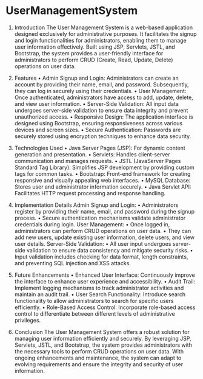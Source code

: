 # UserManagementSystem

1. Introduction
The User Management System is a web-based application designed exclusively for administrative purposes. It facilitates the signup and login functionalities for administrators, enabling them to manage user information effectively. Built using JSP, Servlets, JSTL, and Bootstrap, the system provides a user-friendly interface for administrators to perform CRUD (Create, Read, Update, Delete) operations on user data.

2. Features
•	Admin Signup and Login: Administrators can create an account by providing their name, email, and password. Subsequently, they can log in securely using their credentials.
•	User Management: Once authenticated, administrators have access to add, update, delete, and view user information.
•	Server-Side Validation: All input data undergoes server-side validation to ensure data integrity and prevent unauthorized access.
•	Responsive Design: The application interface is designed using Bootstrap, ensuring responsiveness across various devices and screen sizes.
•	Secure Authentication: Passwords are securely stored using encryption techniques to enhance data security.

3. Technologies Used
•	Java Server Pages (JSP): For dynamic content generation and presentation.
•	Servlets: Handles client-server communication and manages requests.
•	JSTL (JavaServer Pages Standard Tag Library): Simplifies JSP development by providing custom tags for common tasks.
•	Bootstrap: Front-end framework for creating responsive and visually appealing web interfaces.
•	MySQL Database: Stores user and administrator information securely.
•	Java Servlet API: Facilitates HTTP request processing and response handling.





4. Implementation Details
Admin Signup and Login:
•	Administrators register by providing their name, email, and password during the signup process.
•	Secure authentication mechanisms validate administrator credentials during login.
User Management:
•	Once logged in, administrators can perform CRUD operations on user data.
•	They can add new users, update existing user information, delete users, and view user details.
Server-Side Validation:
•	All user input undergoes server-side validation to ensure data consistency and mitigate security risks.
•	Input validation includes checking for data format, length constraints, and preventing SQL injection and XSS attacks.

5. Future Enhancements
•	Enhanced User Interface: Continuously improve the interface to enhance user experience and accessibility.
•	Audit Trail: Implement logging mechanisms to track administrator activities and maintain an audit trail.
•	User Search Functionality: Introduce search functionality to allow administrators to search for specific users efficiently.
•	Role-Based Access Control: Incorporate role-based access control to differentiate between different levels of administrative privileges.

6. Conclusion
The User Management System offers a robust solution for managing user information efficiently and securely. By leveraging JSP, Servlets, JSTL, and Bootstrap, the system provides administrators with the necessary tools to perform CRUD operations on user data. With ongoing enhancements and maintenance, the system can adapt to evolving requirements and ensure the integrity and security of user information.

